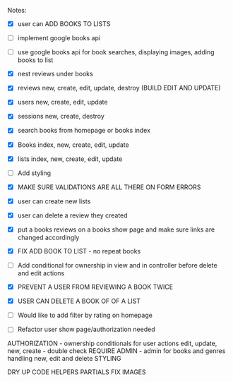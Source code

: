 
Notes:
- [x]  user can ADD BOOKS TO LISTS 
- [ ]  implement google books api 
- [ ]  use google books api for book searches, displaying images, adding books to list
- [x]  nest reviews under books
- [x]  reviews new, create, edit, update, destroy (BUILD EDIT AND UPDATE)
- [x]  users new, create, edit, update
- [x]  sessions new, create, destroy
- [x]  search books from homepage or books index
- [x]  Books index, new, create, edit, update 
- [x]  lists index, new, create, edit, update 
- [ ]  Add styling 
- [x]  MAKE SURE VALIDATIONS ARE ALL THERE ON FORM ERRORS 
- [x]  user can create new lists
- [x]  user can delete a review they created
- [x]  put a books reviews on a books show page and make sure links are changed accordingly 
- [x] FIX ADD BOOK TO LIST - no repeat books 
- [ ] Add conditional for ownership in view and in controller before delete and edit actions 
- [X] PREVENT A USER FROM REVIEWING A BOOK TWICE 
- [x] USER CAN DELETE A BOOK OF OF A LIST 
- [ ] Would like to add filter by rating on homepage 
- [ ] Refactor user show page/authorization needed



AUTHORIZATION - ownership conditionals for user actions edit, update, new, create - double check 
REQUIRE ADMIN  - admin for books and genres handling new, edit and delete 
STYLING 

DRY UP CODE 
HELPERS
PARTIALS 
FIX IMAGES 
